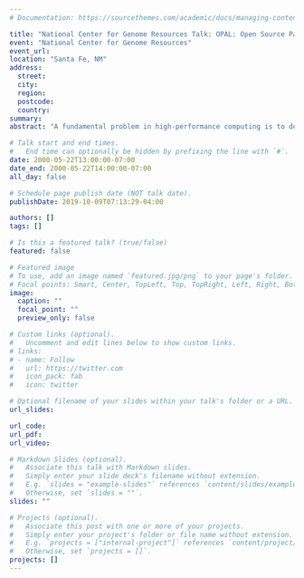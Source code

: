 ```yaml
---
# Documentation: https://sourcethemes.com/academic/docs/managing-content/

title: "National Center for Genome Resources Talk: OPAL: Open Source Parallel Algorithm Library for Designing Efficient PRAM-Like Algorithms for Symmetric Multiprocessors"
event: "National Center for Genome Resources"
event_url: 
location: "Santa Fe, NM"
address:
  street:
  city:
  region:
  postcode:
  country:
summary:
abstract: "A fundamental problem in high-performance computing is to design high-level, architecture independent, algorithms that execute efficiently on general purpose parallel machines. We describe a methodology for developing high performance programs running on clusters of SMP nodes. Our methodology is based on an open source library (called SIMPLE) of collective communication primitives that make efficient use of the hybrid shared and message passing environment. Using SIMPLE, we address a number of basic combinatorial computations that are commonly needed in various large scale applications. Our research has produced the fastest known high-level, practical algorithms for many combinatorial problems such as sorting, personalized communication, selection, list ranking, and data redistribution, on general purpose parallel machines. SIMPLE contains interfaces to C, C++, and Fortran, and is built on top of the Message-Passing Interface and POSIX threads."

# Talk start and end times.
#   End time can optionally be hidden by prefixing the line with `#`.
date: 2000-05-22T13:00:00-07:00
date_end: 2000-05-22T14:00:00-07:00
all_day: false

# Schedule page publish date (NOT talk date).
publishDate: 2019-10-09T07:13:29-04:00

authors: []
tags: []

# Is this a featured talk? (true/false)
featured: false

# Featured image
# To use, add an image named `featured.jpg/png` to your page's folder. 
# Focal points: Smart, Center, TopLeft, Top, TopRight, Left, Right, BottomLeft, Bottom, BottomRight.
image:
  caption: ""
  focal_point: ""
  preview_only: false

# Custom links (optional).
#   Uncomment and edit lines below to show custom links.
# links:
# - name: Follow
#   url: https://twitter.com
#   icon_pack: fab
#   icon: twitter

# Optional filename of your slides within your talk's folder or a URL.
url_slides:

url_code:
url_pdf:
url_video:

# Markdown Slides (optional).
#   Associate this talk with Markdown slides.
#   Simply enter your slide deck's filename without extension.
#   E.g. `slides = "example-slides"` references `content/slides/example-slides.md`.
#   Otherwise, set `slides = ""`.
slides: ""

# Projects (optional).
#   Associate this post with one or more of your projects.
#   Simply enter your project's folder or file name without extension.
#   E.g. `projects = ["internal-project"]` references `content/project/deep-learning/index.md`.
#   Otherwise, set `projects = []`.
projects: []
---
```



